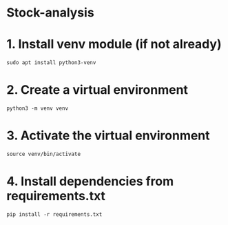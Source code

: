 ﻿# Stock-analysis

# 1. Install venv module (if not already)
```sudo apt install python3-venv```

# 2. Create a virtual environment
```python3 -m venv venv```

# 3. Activate the virtual environment
```source venv/bin/activate```

# 4. Install dependencies from requirements.txt
```pip install -r requirements.txt```
